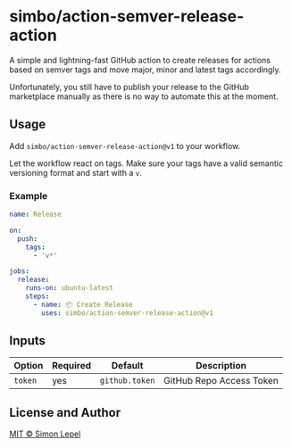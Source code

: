 # simbo/action-semver-release-action

A simple and lightning-fast GitHub action to create releases for actions based
on semver tags and move major, minor and latest tags accordingly.

Unfortunately, you still have to publish your release to the GitHub marketplace
manually as there is no way to automate this at the moment.

## Usage

Add `simbo/action-semver-release-action@v1` to your workflow.

Let the workflow react on tags. Make sure your tags have a valid semantic
versioning format and start with a `v`.

### Example

```yml
name: Release

on:
  push:
    tags:
      - 'v*'

jobs:
  release:
    runs-on: ubuntu-latest
    steps:
      - name: 📦 Create Release
        uses: simbo/action-semver-release-action@v1
```

## Inputs

| Option  | Required | Default        | Description              |
| ------- | -------- | -------------- | ------------------------ |
| `token` | yes      | `github.token` | GitHub Repo Access Token |

## License and Author

[MIT &copy; Simon Lepel](http://simbo.mit-license.org/)
